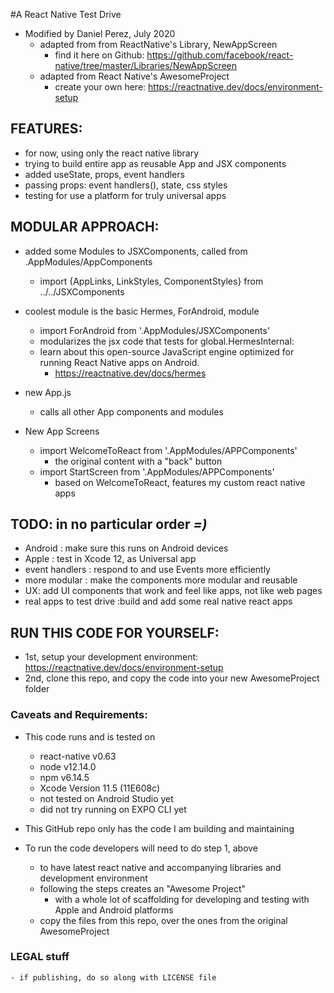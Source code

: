 #A React Native Test Drive
- Modified by Daniel Perez, July 2020
  - adapted from from ReactNative's Library, NewAppScreen
    - find it here on Github: https://github.com/facebook/react-native/tree/master/Libraries/NewAppScreen
  - adapted from React Native's AwesomeProject
    - create your own here:  https://reactnative.dev/docs/environment-setup

## FEATURES:
  - for now, using only the react native library
  - trying to build entire app as reusable App and JSX components
  - added useState, props, event handlers
  - passing props: event handlers(), state, css styles
  - testing for use a platform for truly universal apps

## MODULAR APPROACH:
  - added some Modules to JSXComponents, called from .AppModules/AppComponents
    - import {AppLinks, LinkStyles, ComponentStyles} from ../../JSXComponents

  - coolest module is the basic Hermes, ForAndroid, module
    - import ForAndroid from '.AppModules/JSXComponents'
    - modularizes the jsx code that tests for global.HermesInternal:
    - learn about this open-source JavaScript engine optimized for running React Native apps on Android.
      - https://reactnative.dev/docs/hermes


  - new App.js
    - calls all other App components and modules

  - New App Screens
    - import WelcomeToReact from '.AppModules/APPComponents'
      - the original content with a "back" button
    - import StartScreen from '.AppModules/APPComponents'
      - based on WelcomeToReact, features my custom react native apps

## TODO: in no particular order *=)*
  - Android : make sure this runs on Android devices
  - Apple : test in Xcode 12, as Universal app
  - event handlers : respond to and use Events more efficiently
  - more modular : make the components more modular and reusable
  - UX: add UI components that work and feel like apps, not like web pages
  - real apps to test drive :build and add some real native react apps

## RUN THIS CODE FOR YOURSELF:
  - 1st, setup your development environment: https://reactnative.dev/docs/environment-setup  
  - 2nd, clone this repo, and copy the code into your new AwesomeProject folder

### Caveats and Requirements:

  - This code runs and is tested on
    - react-native v0.63
    - node v12.14.0
    - npm v6.14.5
    - Xcode Version 11.5 (11E608c)
    - not tested on Android Studio yet
    - did not try running on EXPO CLI yet


  - This GitHub repo only has the code I am building and maintaining


  - To run the code developers will need to do step 1, above
    - to have latest react native and accompanying libraries and development environment
    - following the steps creates an "Awesome Project"
      - with a whole lot of scaffolding for developing and testing with Apple and Android platforms
    - copy the files from this repo, over the ones from the original AwesomeProject

### LEGAL stuff
    - if publishing, do so along with LICENSE file
